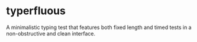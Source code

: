# typerfluous

A minimalistic typing test that features both fixed length and timed tests in a non-obstructive and clean interface.